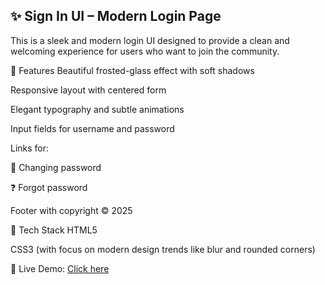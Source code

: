 ## ✨ Sign In UI – Modern Login Page


This is a sleek and modern login UI designed to provide a clean and welcoming experience for users who want to join the community.

🔹 Features
Beautiful frosted-glass effect with soft shadows

Responsive layout with centered form

Elegant typography and subtle animations

Input fields for username and password

Links for:

🔁 Changing password

❓ Forgot password

Footer with copyright © 2025

🧪 Tech Stack
HTML5

CSS3 (with focus on modern design trends like blur and rounded corners)


🔗 Live Demo: [Click here](https://ziad-eid.github.io/Modern-Sign-page/)
